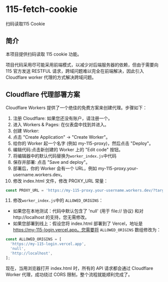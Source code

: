 # 115-fetch-cookie
扫码读取115 Cookie

## 简介
本项目提供扫码读取 115 cookie 功能。

项目代码采用尽可能采用前端模式，以减少对后端服务器的依赖，但由于需要向 115 官方发送 RESTFUL 请求，跨域问题难以完全在前端解决，因此引入 Cloudflare worker 代理的方式解决跨域问题。

## Cloudflare 代理部署方案

Cloudflare Workers 提供了一个绝佳的免费方案来创建代理。步骤如下：

1. 注册 Cloudflare: 如果您还没有账户，请注册一个。
2. 进入 Workers & Pages: 在仪表盘中找到并进入。
3. 创建 Worker:
4. 点击 "Create Application" -> "Create Worker"。
5. 给你的 Worker 起一个名字 (例如 my-115-proxy)，然后点击 "Deploy"。
6. 编辑代码:点击新创建的 Worker 上的 "Edit code" 按钮。
7. 将编辑器中的默认代码替换为`worker_index.js`中代码
8. 保存并部署: 点击 "Save and deploy"。
9. 部署后，你的 Worker 会有一个 URL，例如 my-115-proxy.your-username.workers.dev。
10. 修改 index.html 文件，修改 PROXY_URL 常量：
```JavaScript
const PROXY_URL = 'https://my-115-proxy.your-username.workers.dev/?target=';
```
11. 修改`worker_index.js`中的 `ALLOWED_ORIGINS`：
- 如果您在本地测试：代码中默认包含了 'null' (用于 file:// 协议) 和对 http://localhost 的支持，您无需修改。
- 如果您部署到线上：假设您将 index.html 部署到了 Vercel，地址是 https://my-115-login.vercel.app。您需要将 `ALLOWED_ORIGINS` 数组修改为：
```JavaScript
const ALLOWED_ORIGINS = [
  'https://my-115-login.vercel.app',
  'null',
  'http://localhost', 
];
```

现在，当用浏览器打开 index.html 时，所有的 API 请求都会通过 Cloudflare Worker 代理，成功绕过 CORS 限制，整个流程就能顺利完成了。
